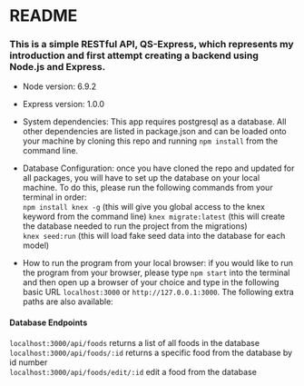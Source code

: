 # README

### This is a simple RESTful API, QS-Express, which represents my introduction and first attempt creating a backend using Node.js and Express. 


* Node version: 6.9.2

* Express version: 1.0.0

* System dependencies: This app requires postgresql as a database. All other dependencies are listed in package.json and can be loaded onto your machine by cloning this repo and running `npm install` from the command line.

* Database Configuration: once you have cloned the repo and updated for all packages, you will have to set up the database on your local machine. To do this, please run the following commands from your terminal in order:  
`npm install knex -g` (this will give you global access to the knex keyword from the command line) 
`knex migrate:latest` (this will create the database needed to run the project from the migrations)    
`knex seed:run` (this will load fake seed data into the database for each model)  

* How to run the program from your local browser: if you would like to run the program from your browser, please type `npm start` into the terminal and then open up a browser of your choice and type in the following basic URL `localhost:3000` or `http://127.0.0.1:3000`. The following extra paths are also available: 

#### Database Endpoints
`localhost:3000/api/foods` returns a list of all foods in the database  
`localhost:3000/api/foods/:id`  returns a specific food from the database by id number    
`localhost:3000/api/foods/edit/:id` edit a food from the database  



